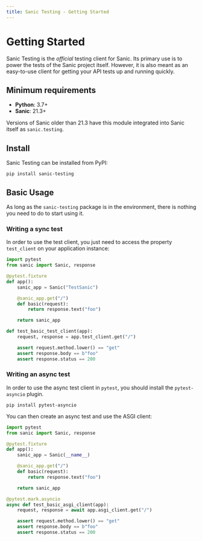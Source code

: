 ```yaml
---
title: Sanic Testing - Getting Started
---
```


# Getting Started

Sanic Testing is the _official_ testing client for Sanic. Its primary use is to power the tests of the Sanic project itself. However, it is also meant as an easy-to-use client for getting your API tests up and running quickly.

## Minimum requirements

- **Python**: 3.7+
- **Sanic**: 21.3+

Versions of Sanic older than 21.3 have this module integrated into Sanic itself as `sanic.testing`.

## Install

Sanic Testing can be installed from PyPI:

```
pip install sanic-testing
```

## Basic Usage

As long as the `sanic-testing` package is in the environment, there is nothing you need to do to start using it.

### Writing a sync test

In order to use the test client, you just need to access the property `test_client` on your application instance:

```python
import pytest
from sanic import Sanic, response

@pytest.fixture
def app():
    sanic_app = Sanic("TestSanic")

    @sanic_app.get("/")
    def basic(request):
        return response.text("foo")

    return sanic_app

def test_basic_test_client(app):
    request, response = app.test_client.get("/")

    assert request.method.lower() == "get"
    assert response.body == b"foo"
    assert response.status == 200
```

### Writing an async test

In order to use the async test client in `pytest`, you should install the `pytest-asyncio` plugin.

```
pip install pytest-asyncio
```

You can then create an async test and use the ASGI client:

```python
import pytest
from sanic import Sanic, response

@pytest.fixture
def app():
    sanic_app = Sanic(__name__)

    @sanic_app.get("/")
    def basic(request):
        return response.text("foo")

    return sanic_app

@pytest.mark.asyncio
async def test_basic_asgi_client(app):
    request, response = await app.asgi_client.get("/")

    assert request.method.lower() == "get"
    assert response.body == b"foo"
    assert response.status == 200
```
